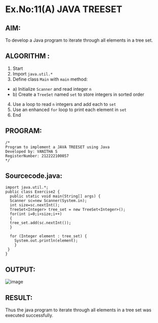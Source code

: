 # Ex.No:11(A)         JAVA TREESET
## AIM:
 To develop a Java program to iterate through all elements in a tree set.


## ALGORITHM :
1.	Start
2.	Import `java.util.*`
3.	Define class `Main` with `main` method:
-	a) Initialize `Scanner` and read integer `n`
-	b) Create a `TreeSet` named `set` to store integers in sorted order
4.	Use a loop to read `n` integers and add each to `set`
5.	Use an enhanced `for` loop to print each element in `set`
6.	End


## PROGRAM:
 ```
/*
Program to implement a JAVA TREESET using Java
Developed by: VANITHA S
RegisterNumber: 212222100057
*/
```

## Sourcecode.java:
```
import java.util.*;
public class Exercise2 {
  public static void main(String[] args) {
  Scanner sc=new Scanner(System.in);
  int size=sc.nextInt();
  TreeSet<Integer> tree_set = new TreeSet<Integer>();
  for(int i=0;i<size;i++)
  {
  tree_set.add(sc.nextInt());
  }
 
  for (Integer element : tree_set) {
    System.out.println(element);
    }
 }
}
```

## OUTPUT:

![image](https://github.com/user-attachments/assets/cbbad970-3221-4760-b083-7f6cd3ea591b)

## RESULT:
Thus the java program to iterate through all elements in a tree set was executed successfully.
